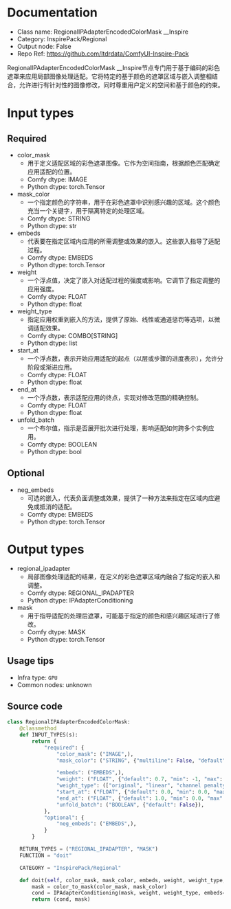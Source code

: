
# Documentation
- Class name: RegionalIPAdapterEncodedColorMask __Inspire
- Category: InspirePack/Regional
- Output node: False
- Repo Ref: https://github.com/ltdrdata/ComfyUI-Inspire-Pack

RegionalIPAdapterEncodedColorMask __Inspire节点专门用于基于编码的彩色遮罩来应用局部图像处理适配。它将特定的基于颜色的遮罩区域与嵌入调整相结合，允许进行有针对性的图像修改，同时尊重用户定义的空间和基于颜色的约束。

# Input types
## Required
- color_mask
    - 用于定义适配区域的彩色遮罩图像。它作为空间指南，根据颜色匹配确定应用适配的位置。
    - Comfy dtype: IMAGE
    - Python dtype: torch.Tensor
- mask_color
    - 一个指定颜色的字符串，用于在彩色遮罩中识别感兴趣的区域。这个颜色充当一个关键字，用于隔离特定的处理区域。
    - Comfy dtype: STRING
    - Python dtype: str
- embeds
    - 代表要在指定区域内应用的所需调整或效果的嵌入。这些嵌入指导了适配过程。
    - Comfy dtype: EMBEDS
    - Python dtype: torch.Tensor
- weight
    - 一个浮点值，决定了嵌入对适配过程的强度或影响。它调节了指定调整的应用强度。
    - Comfy dtype: FLOAT
    - Python dtype: float
- weight_type
    - 指定应用权重到嵌入的方法，提供了原始、线性或通道惩罚等选项，以微调适配效果。
    - Comfy dtype: COMBO[STRING]
    - Python dtype: list
- start_at
    - 一个浮点数，表示开始应用适配的起点（以层或步骤的进度表示），允许分阶段或渐进应用。
    - Comfy dtype: FLOAT
    - Python dtype: float
- end_at
    - 一个浮点数，表示适配应用的终点，实现对修改范围的精确控制。
    - Comfy dtype: FLOAT
    - Python dtype: float
- unfold_batch
    - 一个布尔值，指示是否展开批次进行处理，影响适配如何跨多个实例应用。
    - Comfy dtype: BOOLEAN
    - Python dtype: bool
## Optional
- neg_embeds
    - 可选的嵌入，代表负面调整或效果，提供了一种方法来指定在区域内应避免或抵消的适配。
    - Comfy dtype: EMBEDS
    - Python dtype: torch.Tensor

# Output types
- regional_ipadapter
    - 局部图像处理适配的结果，在定义的彩色遮罩区域内融合了指定的嵌入和调整。
    - Comfy dtype: REGIONAL_IPADAPTER
    - Python dtype: IPAdapterConditioning
- mask
    - 用于指导适配的处理后遮罩，可能基于指定的颜色和感兴趣区域进行了修改。
    - Comfy dtype: MASK
    - Python dtype: torch.Tensor


## Usage tips
- Infra type: `GPU`
- Common nodes: unknown


## Source code
```python
class RegionalIPAdapterEncodedColorMask:
    @classmethod
    def INPUT_TYPES(s):
        return {
            "required": {
                "color_mask": ("IMAGE",),
                "mask_color": ("STRING", {"multiline": False, "default": "#FFFFFF"}),

                "embeds": ("EMBEDS",),
                "weight": ("FLOAT", {"default": 0.7, "min": -1, "max": 3, "step": 0.05}),
                "weight_type": (["original", "linear", "channel penalty"],),
                "start_at": ("FLOAT", {"default": 0.0, "min": 0.0, "max": 1.0, "step": 0.001}),
                "end_at": ("FLOAT", {"default": 1.0, "min": 0.0, "max": 1.0, "step": 0.001}),
                "unfold_batch": ("BOOLEAN", {"default": False}),
            },
            "optional": {
                "neg_embeds": ("EMBEDS",),
            }
        }

    RETURN_TYPES = ("REGIONAL_IPADAPTER", "MASK")
    FUNCTION = "doit"

    CATEGORY = "InspirePack/Regional"

    def doit(self, color_mask, mask_color, embeds, weight, weight_type, start_at=0.0, end_at=1.0, unfold_batch=False, neg_embeds=None):
        mask = color_to_mask(color_mask, mask_color)
        cond = IPAdapterConditioning(mask, weight, weight_type, embeds=embeds, start_at=start_at, end_at=end_at, unfold_batch=unfold_batch, neg_embeds=neg_embeds)
        return (cond, mask)

```
